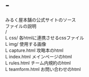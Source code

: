 # -
みるく屋本舗の公式サイトのソース  
ファイルの説明  
/  
 L css/           各htmlに連携させるcssファイル  
 L img/           使用する画像  
 L capture.html   攻略本のhtml  
 L index.html     メインページのhtml  
 L rules.html     チーム内規約のhtml  
 L teamform.html  お問い合わせのhtml  
